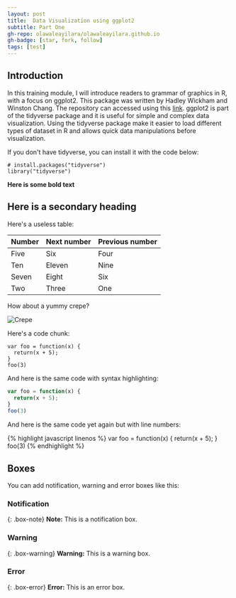 ```yaml
---
layout: post
title:  Data Visualization using ggplot2
subtitle: Part One
gh-repo: olawaleayilara/olawaleayilara.github.io
gh-badge: [star, fork, follow]
tags: [test]
---
```


## Introduction
In this training module, I will introduce readers to grammar of graphics in R, with a focus on ggplot2. This package was written by Hadley Wickham and Winston Chang. The repository can accessed using this [link](https://github.com/hadley/ggplot2). ggplot2 is part of the tidyverse package and it is useful for simple and complex data visualization. Using the tidyverse package make it easier to load different types of dataset in R and allows quick data manipulations before visualization. 

If you don't have tidyverse, you can install it with the code below:

```{r}
# install.packages("tidyverse")
library("tidyverse")
```

**Here is some bold text**

## Here is a secondary heading

Here's a useless table:

| Number | Next number | Previous number |
| :------ |:--- | :--- |
| Five | Six | Four |
| Ten | Eleven | Nine |
| Seven | Eight | Six |
| Two | Three | One |


How about a yummy crepe?

![Crepe](http://s3-media3.fl.yelpcdn.com/bphoto/cQ1Yoa75m2yUFFbY2xwuqw/348s.jpg)

Here's a code chunk:

~~~
var foo = function(x) {
  return(x + 5);
}
foo(3)
~~~

And here is the same code with syntax highlighting:

```javascript
var foo = function(x) {
  return(x + 5);
}
foo(3)
```

And here is the same code yet again but with line numbers:

{% highlight javascript linenos %}
var foo = function(x) {
  return(x + 5);
}
foo(3)
{% endhighlight %}

## Boxes
You can add notification, warning and error boxes like this:

### Notification

{: .box-note}
**Note:** This is a notification box.

### Warning

{: .box-warning}
**Warning:** This is a warning box.

### Error

{: .box-error}
**Error:** This is an error box.
